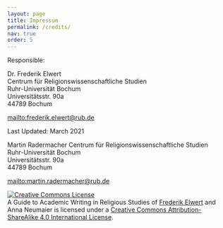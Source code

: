 ```yaml
---
layout: page
title: Impressum
permalink: /credits/
nav: true
order: 5
---
```


Responsible:

Dr. Frederik Elwert  
Centrum für Religionswissenschaftliche Studien  
Ruhr-Universität Bochum  
Universitätsstr. 90a  
44789 Bochum

<mailto:frederik.elwert@rub.de>

Last Updated: March 2021

Martin Radermacher
Centrum für Religionswissenschaftliche Studien  
Ruhr-Universität Bochum  
Universitätsstr. 90a  
44789 Bochum

<mailto:martin.radermacher@rub.de>

<a rel="license" href="http://creativecommons.org/licenses/by-sa/4.0/"><img alt="Creative Commons License" style="border-width:0" src="https://i.creativecommons.org/l/by-sa/4.0/88x31.png" /></a><br /><span xmlns:dct="http://purl.org/dc/terms/" href="http://purl.org/dc/dcmitype/Text" property="dct:title" rel="dct:type">A Guide to Academic Writing in Religious
Studies</span> of <a xmlns:cc="http://creativecommons.org/ns#" href="http://orcid.org/0000-0001-9149-9377" property="cc:attributionName" rel="cc:attributionURL">Frederik Elwert</a> and <span xmlns:cc="http://creativecommons.org/ns#" property="cc:attributionName">Anna Neumaier</span> is licensed under a <a rel="license" href="http://creativecommons.org/licenses/by-sa/4.0/">Creative Commons Attribution-ShareAlike 4.0 International License</a>.
